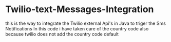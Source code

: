 # Twilio-text-Messages-Integration
this is the way to integrate the Twilio external Api's in Java to triger the Sms Notifications 
In this code i have taken care of the country code also because twilio does not add the country code default 
